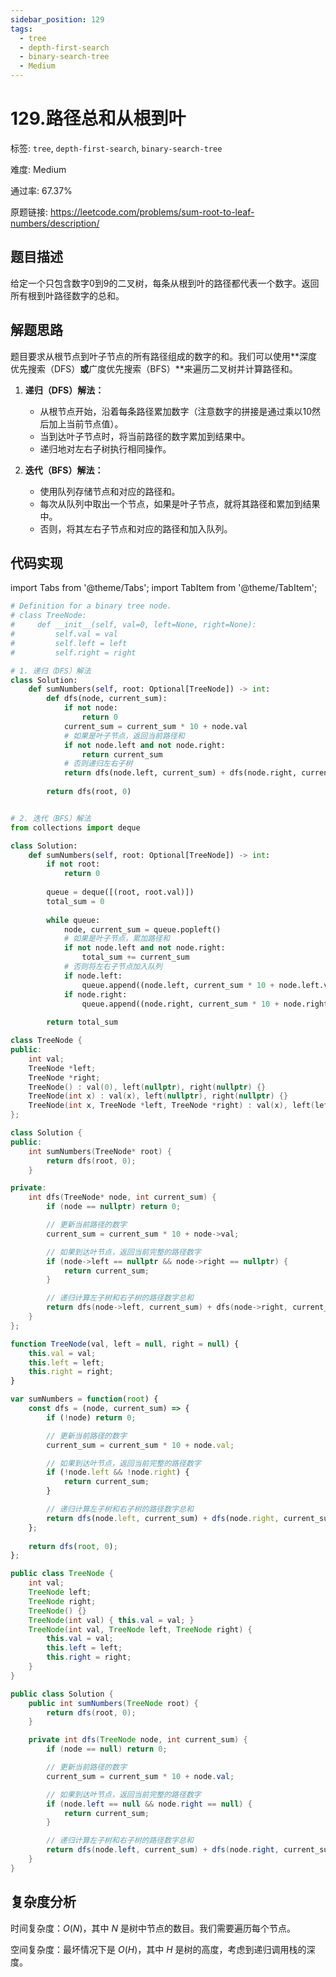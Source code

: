 ```yaml
---
sidebar_position: 129
tags:
  - tree
  - depth-first-search
  - binary-search-tree
  - Medium
---
```


# 129.路径总和从根到叶

标签: `tree`, `depth-first-search`, `binary-search-tree`

难度: Medium

通过率: 67.37%

原题链接: https://leetcode.com/problems/sum-root-to-leaf-numbers/description/

## 题目描述
给定一个只包含数字0到9的二叉树，每条从根到叶的路径都代表一个数字。返回所有根到叶路径数字的总和。

## 解题思路

题目要求从根节点到叶子节点的所有路径组成的数字的和。我们可以使用**深度优先搜索（DFS）**或**广度优先搜索（BFS）**来遍历二叉树并计算路径和。

1. **递归（DFS）解法：**
   - 从根节点开始，沿着每条路径累加数字（注意数字的拼接是通过乘以10然后加上当前节点值）。
   - 当到达叶子节点时，将当前路径的数字累加到结果中。
   - 递归地对左右子树执行相同操作。

2. **迭代（BFS）解法：**
   - 使用队列存储节点和对应的路径和。
   - 每次从队列中取出一个节点，如果是叶子节点，就将其路径和累加到结果中。
   - 否则，将其左右子节点和对应的路径和加入队列。


## 代码实现
import Tabs from '@theme/Tabs';
import TabItem from '@theme/TabItem';

<Tabs>
<TabItem value="python" label="Python">

```python
# Definition for a binary tree node.
# class TreeNode:
#     def __init__(self, val=0, left=None, right=None):
#         self.val = val
#         self.left = left
#         self.right = right

# 1. 递归（DFS）解法
class Solution:
    def sumNumbers(self, root: Optional[TreeNode]) -> int:
        def dfs(node, current_sum):
            if not node:
                return 0
            current_sum = current_sum * 10 + node.val
            # 如果是叶子节点，返回当前路径和
            if not node.left and not node.right:
                return current_sum
            # 否则递归左右子树
            return dfs(node.left, current_sum) + dfs(node.right, current_sum)
        
        return dfs(root, 0)


# 2. 迭代（BFS）解法
from collections import deque

class Solution:
    def sumNumbers(self, root: Optional[TreeNode]) -> int:
        if not root:
            return 0
        
        queue = deque([(root, root.val)])
        total_sum = 0
        
        while queue:
            node, current_sum = queue.popleft()
            # 如果是叶子节点，累加路径和
            if not node.left and not node.right:
                total_sum += current_sum
            # 否则将左右子节点加入队列
            if node.left:
                queue.append((node.left, current_sum * 10 + node.left.val))
            if node.right:
                queue.append((node.right, current_sum * 10 + node.right.val))
        
        return total_sum
```

</TabItem>
<TabItem value="cpp" label="C++">

```cpp
class TreeNode {
public:
    int val;
    TreeNode *left;
    TreeNode *right;
    TreeNode() : val(0), left(nullptr), right(nullptr) {}
    TreeNode(int x) : val(x), left(nullptr), right(nullptr) {}
    TreeNode(int x, TreeNode *left, TreeNode *right) : val(x), left(left), right(right) {}
};

class Solution {
public:
    int sumNumbers(TreeNode* root) {
        return dfs(root, 0);
    }

private:
    int dfs(TreeNode* node, int current_sum) {
        if (node == nullptr) return 0;

        // 更新当前路径的数字
        current_sum = current_sum * 10 + node->val;

        // 如果到达叶节点，返回当前完整的路径数字
        if (node->left == nullptr && node->right == nullptr) {
            return current_sum;
        }

        // 递归计算左子树和右子树的路径数字总和
        return dfs(node->left, current_sum) + dfs(node->right, current_sum);
    }
};
```

</TabItem>
<TabItem value="javascript" label="JavaScript">

```javascript
function TreeNode(val, left = null, right = null) {
    this.val = val;
    this.left = left;
    this.right = right;
}

var sumNumbers = function(root) {
    const dfs = (node, current_sum) => {
        if (!node) return 0;

        // 更新当前路径的数字
        current_sum = current_sum * 10 + node.val;

        // 如果到达叶节点，返回当前完整的路径数字
        if (!node.left && !node.right) {
            return current_sum;
        }

        // 递归计算左子树和右子树的路径数字总和
        return dfs(node.left, current_sum) + dfs(node.right, current_sum);
    };
    
    return dfs(root, 0);
};
```

</TabItem>
<TabItem value="java" label="Java">

```java
public class TreeNode {
    int val;
    TreeNode left;
    TreeNode right;
    TreeNode() {}
    TreeNode(int val) { this.val = val; }
    TreeNode(int val, TreeNode left, TreeNode right) {
        this.val = val;
        this.left = left;
        this.right = right;
    }
}

public class Solution {
    public int sumNumbers(TreeNode root) {
        return dfs(root, 0);
    }

    private int dfs(TreeNode node, int current_sum) {
        if (node == null) return 0;

        // 更新当前路径的数字
        current_sum = current_sum * 10 + node.val;

        // 如果到达叶节点，返回当前完整的路径数字
        if (node.left == null && node.right == null) {
            return current_sum;
        }

        // 递归计算左子树和右子树的路径数字总和
        return dfs(node.left, current_sum) + dfs(node.right, current_sum);
    }
}
```

</TabItem>
</Tabs>

## 复杂度分析
时间复杂度：$O(N)$，其中 $N$ 是树中节点的数目。我们需要遍历每个节点。

空间复杂度：最坏情况下是 $O(H)$，其中 $H$ 是树的高度，考虑到递归调用栈的深度。
